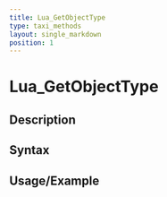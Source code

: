 ```yaml
---
title: Lua_GetObjectType
type: taxi_methods
layout: single_markdown
position: 1
---
```


# Lua_GetObjectType

## Description

## Syntax

## Usage/Example


